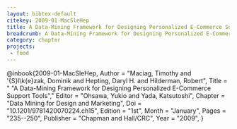 ```yaml
---
layout: bibtex-default
citekey: 2009-01-MacSleHep
title: A Data-Mining Framework for Designing Personalized E-Commerce Support Tools (2009)
breadcrumb: A Data-Mining Framework for Designing Personalized E-Commerce Support Tools (2009)
category: chapter
projects:
 - food
---
```

@inbook{2009-01-MacSleHep,
	Author =  "Maciag, Timothy and \'{S}l\k{e}zak, Dominik and Hepting, Daryl H. and Hilderman, Robert",
	Title = " "A Data-Mining Framework for Designing Personalized E-Commerce Support Tools","
	Editor =  "Ohsawa, Yukio and Yada, Katsutoshi",
	Chapter =  "Data Mining for Design and Marketing",
	Doi =  "10.1201/9781420070224.ch15",
	Edition =  "1st",
	Month =  "January",
	Pages =  "235--250",
	Publisher =  "Chapman and Hall/CRC",
	Year =  "2009",
}
